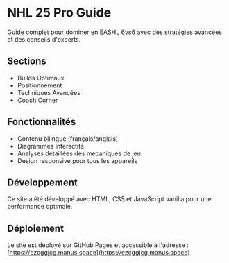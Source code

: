 # NHL 25 Pro Guide

Guide complet pour dominer en EASHL 6vs6 avec des stratégies avancées et des conseils d'experts.

## Sections

- Builds Optimaux
- Positionnement
- Techniques Avancées
- Coach Corner

## Fonctionnalités

- Contenu bilingue (français/anglais)
- Diagrammes interactifs
- Analyses détaillées des mécaniques de jeu
- Design responsive pour tous les appareils

## Développement

Ce site a été développé avec HTML, CSS et JavaScript vanilla pour une performance optimale.

## Déploiement

Le site est déployé sur GitHub Pages et accessible à l'adresse : [https://ezcggjcg.manus.space](https://ezcggjcg.manus.space)

